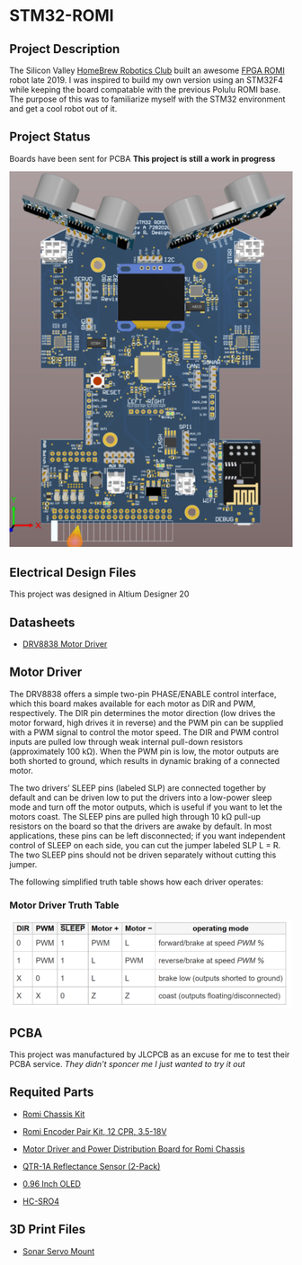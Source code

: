 # STM32-ROMI

## Project Description

The Silicon Valley [HomeBrew Robotics Club](http://www.hbrobotics.org/) built an awesome [FPGA ROMI](https://github.com/hbrc-fpga-class) robot late 2019. I was inspired to build my own version using an STM32F4  while keeping the board compatable with the previous Polulu ROMI base. The purpose of this was to familiarize myself with the STM32 environment and get a cool robot out of it.
 
 
## Project Status
Boards have been sent for PCBA
 **This project is still a work in progress**


![3D Render](https://github.com/Elipsit/STM32-ROMI/blob/master/Pics/Render_Top.png)

## Electrical Design Files
This project was designed in Altium Designer 20

## Datasheets
- [DRV8838 Motor Driver](https://www.ti.com/lit/ds/symlink/drv8838.pdf?HQS=TI-null-null-digikeymode-df-pf-null-wwe&ts=1599069814852)

## Motor Driver

The DRV8838 offers a simple two-pin PHASE/ENABLE control interface, which this board makes available for each motor as DIR and PWM, respectively. The DIR pin determines the motor direction (low drives the motor forward, high drives it in reverse) and the PWM pin can be supplied with a PWM signal to control the motor speed. The DIR and PWM control inputs are pulled low through weak internal pull-down resistors (approximately 100 kΩ). When the PWM pin is low, the motor outputs are both shorted to ground, which results in dynamic braking of a connected motor.

The two drivers’ SLEEP pins (labeled SLP) are connected together by default and can be driven low to put the drivers into a low-power sleep mode and turn off the motor outputs, which is useful if you want to let the motors coast. The SLEEP pins are pulled high through 10 kΩ pull-up resistors on the board so that the drivers are awake by default. In most applications, these pins can be left disconnected; if you want independent control of SLEEP on each side, you can cut the jumper labeled SLP L = R. The two SLEEP pins should not be driven separately without cutting this jumper.

The following simplified truth table shows how each driver operates:

### Motor Driver Truth Table
![Truth Table](https://github.com/Elipsit/STM32-ROMI/blob/master/Pics/DRV8838_Truth_Table.png)

## PCBA
This project was manufactured by JLCPCB as an excuse for me to test their PCBA service.
*They didn't sponcer me I just wanted to try it out*


## Requited Parts

- [Romi Chassis Kit](https://www.pololu.com/product/3506)

- [Romi Encoder Pair Kit, 12 CPR, 3.5-18V](https://www.pololu.com/product/3542)

- [Motor Driver and Power Distribution Board for Romi Chassis](https://www.pololu.com/product/3543)

- [QTR-1A Reflectance Sensor (2-Pack)](https://www.pololu.com/product/2458)

- [0.96 Inch OLED](https://www.amazon.com/UCTRONICS-SSD1306-Self-Luminous-Display-Raspberry/dp/B072Q2X2LL/ref=sr_1_3?dchild=1&keywords=oled+0.96&qid=1598137389&sr=8-3)

- [HC-SRO4](https://www.amazon.com/Smraza-Ultrasonic-Distance-Mounting-Duemilanove/dp/B01JG09DCK/ref=sr_1_6?dchild=1&keywords=sonar+arduino&qid=1598137419&sr=8-6)

## 3D Print Files
- [Sonar Servo Mount](https://www.thingiverse.com/thing:1423)

